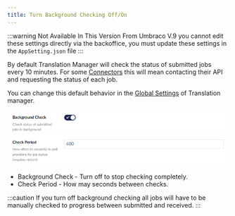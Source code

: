 ```yaml
---
title: Turn Background Checking Off/On
---
```


:::warning Not Available In This Version
From Umbraco V.9 you cannot edit these settings directly via the backoffice, you must update these settings in the `AppSetting.json` file
:::

By default Translation Manager will check the status of submitted jobs every 10 minutes. For some [Connectors](../reference/fundementals/connector) this will mean contacting their API and requesting the status of each job. 

You can change this default behavior in the [Global Settings](../reference/global) of Translation manager.

![Background settings](background.png)


- Background Check - Turn off to stop checking completely.
- Check Period - How may seconds between checks.


:::caution
If you turn off background checking all jobs will have to be manually checked to progress between submitted and received.
:::

  